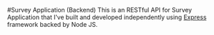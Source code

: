 #Survey Application (Backend)
This is an RESTful API for Survey Application that I've built and developed independently using [Express](https://expressjs.com) framework backed by Node JS.